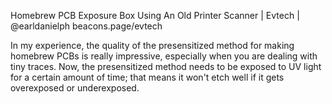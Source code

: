 Homebrew PCB Exposure Box Using An Old Printer Scanner |
Evtech | @earldanielph
beacons.page/evtech

In my experience, the quality of the presensitized method for making homebrew PCBs is really impressive, especially when you are dealing with tiny traces. Now, the presensitized method needs to be exposed to UV light for a certain amount of time; that means it won't etch well if it gets overexposed or underexposed.
